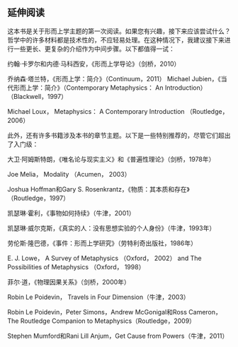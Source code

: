 ## 延伸阅读
这本书是关于形而上学主题的第一次阅读。如果您有兴趣，接下来应该尝试什么？哲学中的许多材料都是技术性的，不应轻易处理。在这种情况下，我建议接下来进行一些更长、更复杂的介绍作为中间步骤。以下都值得一试：

约翰·卡罗尔和内德·马科西安，《形而上学导论》（剑桥，2010）

乔纳森·塔兰特，《形而上学：简介》（Continuum，2011） Michael Jubien，《当代形而上学：简介》（Contemporary Metaphysics： An Introduction）（Blackwell，1997）

Michael Loux， Metaphysics： A Contemporary Introduction （Routledge， 2006）

此外，还有许多书籍涉及本书的章节主题。以下是一些特别推荐的，尽管它们超出了入门级：

大卫·阿姆斯特朗，《唯名论与现实主义》和《普遍性理论》（剑桥，1978年）

Joe Melia， Modality （Acumen， 2003）

Joshua Hoffman和Gary S. Rosenkrantz，《物质：其本质和存在》（Routledge，1997）

凯瑟琳·霍利，《事物如何持续》（牛津，2001）

凯瑟琳·威尔克斯，《真实的人：没有思想实验的个人身份》（牛津，1993年）

劳伦斯·隆巴德，《事件：形而上学研究》（劳特利奇出版社，1986年）

E. J. Lowe， A Survey of Metaphysics （Oxford， 2002） and The Possibilities of Metaphysics （Oxford， 1998）

菲尔·道，《物理因果关系》（剑桥，2000年）

Robin Le Poidevin， Travels in Four Dimension（牛津，2003）

Robin Le Poidevin，Peter Simons，Andrew McGonigal和Ross Cameron，The Routledge Companion to Metaphysics（Routledge，2009）

Stephen Mumford和Rani Lill Anjum，Get Cause from Powers（牛津，2011）